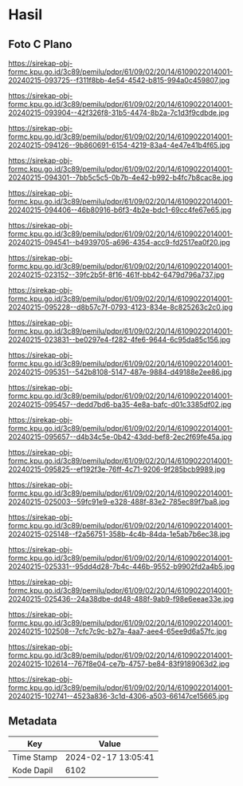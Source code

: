 # Hasil

## Foto C Plano

https://sirekap-obj-formc.kpu.go.id/3c89/pemilu/pdpr/61/09/02/20/14/6109022014001-20240215-093725--f311f8bb-4e54-4542-b815-994a0c459807.jpg

https://sirekap-obj-formc.kpu.go.id/3c89/pemilu/pdpr/61/09/02/20/14/6109022014001-20240215-093904--42f326f8-31b5-4474-8b2a-7c1d3f9cdbde.jpg

https://sirekap-obj-formc.kpu.go.id/3c89/pemilu/pdpr/61/09/02/20/14/6109022014001-20240215-094126--9b860691-6154-4219-83a4-4e47e41b4f65.jpg

https://sirekap-obj-formc.kpu.go.id/3c89/pemilu/pdpr/61/09/02/20/14/6109022014001-20240215-094301--7bb5c5c5-0b7b-4e42-b992-b4fc7b8cac8e.jpg

https://sirekap-obj-formc.kpu.go.id/3c89/pemilu/pdpr/61/09/02/20/14/6109022014001-20240215-094406--46b80916-b6f3-4b2e-bdc1-69cc4fe67e65.jpg

https://sirekap-obj-formc.kpu.go.id/3c89/pemilu/pdpr/61/09/02/20/14/6109022014001-20240215-094541--b4939705-a696-4354-acc9-fd2517ea0f20.jpg

https://sirekap-obj-formc.kpu.go.id/3c89/pemilu/pdpr/61/09/02/20/14/6109022014001-20240215-023152--39fc2b5f-8f16-461f-bb42-6479d796a737.jpg

https://sirekap-obj-formc.kpu.go.id/3c89/pemilu/pdpr/61/09/02/20/14/6109022014001-20240215-095228--d8b57c7f-0793-4123-834e-8c825263c2c0.jpg

https://sirekap-obj-formc.kpu.go.id/3c89/pemilu/pdpr/61/09/02/20/14/6109022014001-20240215-023831--be0297e4-f282-4fe6-9644-6c95da85c156.jpg

https://sirekap-obj-formc.kpu.go.id/3c89/pemilu/pdpr/61/09/02/20/14/6109022014001-20240215-095351--542b8108-5147-487e-9884-d49188e2ee86.jpg

https://sirekap-obj-formc.kpu.go.id/3c89/pemilu/pdpr/61/09/02/20/14/6109022014001-20240215-095457--dedd7bd6-ba35-4e8a-bafc-d01c3385df02.jpg

https://sirekap-obj-formc.kpu.go.id/3c89/pemilu/pdpr/61/09/02/20/14/6109022014001-20240215-095657--d4b34c5e-0b42-43dd-bef8-2ec2f69fe45a.jpg

https://sirekap-obj-formc.kpu.go.id/3c89/pemilu/pdpr/61/09/02/20/14/6109022014001-20240215-095825--ef192f3e-76ff-4c71-9206-9f285bcb9989.jpg

https://sirekap-obj-formc.kpu.go.id/3c89/pemilu/pdpr/61/09/02/20/14/6109022014001-20240215-025003--59fc91e9-e328-488f-83e2-785ec89f7ba8.jpg

https://sirekap-obj-formc.kpu.go.id/3c89/pemilu/pdpr/61/09/02/20/14/6109022014001-20240215-025148--f2a56751-358b-4c4b-84da-1e5ab7b6ec38.jpg

https://sirekap-obj-formc.kpu.go.id/3c89/pemilu/pdpr/61/09/02/20/14/6109022014001-20240215-025331--95dd4d28-7b4c-446b-9552-b9902fd2a4b5.jpg

https://sirekap-obj-formc.kpu.go.id/3c89/pemilu/pdpr/61/09/02/20/14/6109022014001-20240215-025436--24a38dbe-dd48-488f-9ab9-f98e6eeae33e.jpg

https://sirekap-obj-formc.kpu.go.id/3c89/pemilu/pdpr/61/09/02/20/14/6109022014001-20240215-102508--7cfc7c9c-b27a-4aa7-aee4-65ee9d6a57fc.jpg

https://sirekap-obj-formc.kpu.go.id/3c89/pemilu/pdpr/61/09/02/20/14/6109022014001-20240215-102614--767f8e04-ce7b-4757-be84-83f9189063d2.jpg

https://sirekap-obj-formc.kpu.go.id/3c89/pemilu/pdpr/61/09/02/20/14/6109022014001-20240215-102741--4523a836-3c1d-4306-a503-66147ce15665.jpg


## Metadata

| Key        | Value               |
| ---------- | ------------------- |
| Time Stamp | 2024-02-17 13:05:41 |
| Kode Dapil | 6102                |



